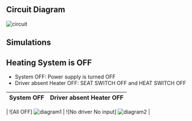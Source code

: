 
## Circuit Diagram

![circuit](https://user-images.githubusercontent.com/94305490/144299123-c3373403-ebfe-46a9-a513-9caa222c3bf8.png)


## Simulations

## Heating System is OFF

* System OFF: Power supply is turned OFF
* Driver absent Heater OFF: SEAT SWITCH OFF and HEAT SWITCH OFF

| System OFF | Driver absent Heater OFF |
| --- | --- |

| ![All OFF] ![diagram1](https://user-images.githubusercontent.com/94305490/144384413-d0c0159c-065a-4869-a86d-27c043fd8b03.png) | ![No driver No input] ![diagram2](https://user-images.githubusercontent.com/94305490/144384543-071bba04-32c2-4e67-8bf2-dab76f44d7ae.png) |


